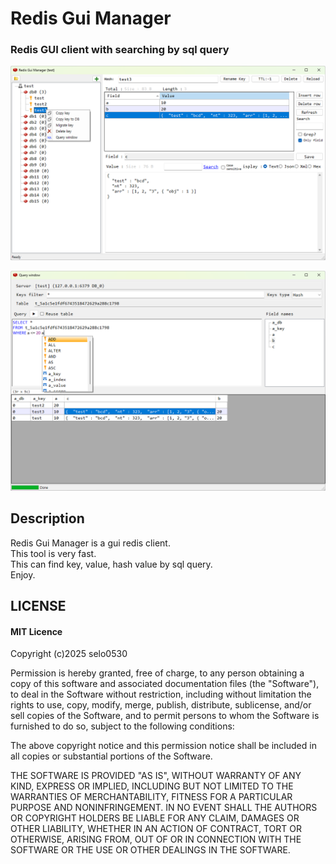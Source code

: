# Redis Gui Manager

### Redis GUI client with searching by sql query 

![](https://github.com/selo0530/RedisGuiManager/blob/media/media/demo.png)

![](https://github.com/selo0530/RedisGuiManager/blob/media/media/query.png)

## Description

Redis Gui Manager is a gui redis client.  
This tool is very fast.  
This can find key, value, hash value by sql query.  
Enjoy.  

## LICENSE

#### MIT Licence

Copyright (c)2025 selo0530

Permission is hereby granted, free of charge, to any person obtaining a copy of this software and associated documentation files (the "Software"), to deal in the Software without restriction, including without limitation the rights to use, copy, modify, merge, publish, distribute, sublicense, and/or sell copies of the Software, and to permit persons to whom the Software is furnished to do so, subject to the following conditions:

The above copyright notice and this permission notice shall be included in all copies or substantial portions of the Software.

THE SOFTWARE IS PROVIDED "AS IS", WITHOUT WARRANTY OF ANY KIND, EXPRESS OR IMPLIED, INCLUDING BUT NOT LIMITED TO THE WARRANTIES OF MERCHANTABILITY, FITNESS FOR A PARTICULAR PURPOSE AND NONINFRINGEMENT. IN NO EVENT SHALL THE AUTHORS OR COPYRIGHT HOLDERS BE LIABLE FOR ANY CLAIM, DAMAGES OR OTHER LIABILITY, WHETHER IN AN ACTION OF CONTRACT, TORT OR OTHERWISE, ARISING FROM, OUT OF OR IN CONNECTION WITH THE SOFTWARE OR THE USE OR OTHER DEALINGS IN THE SOFTWARE.